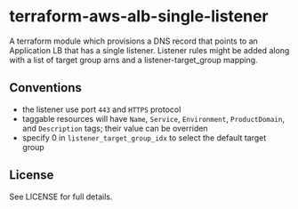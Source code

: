 # terraform-aws-alb-single-listener
A terraform module which provisions a DNS record that points to an Application LB that has a single listener. Listener rules might be added along with a list of target group arns and a listener-target_group mapping.


## Conventions
- the listener use port `443` and `HTTPS` protocol
- taggable resources will have `Name`, `Service`, `Environment`, `ProductDomain`, and `Description` tags; their value can be overriden
- specify 0 in `listener_target_group_idx` to select the default target group

## License

See LICENSE for full details.
